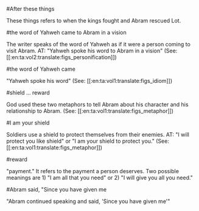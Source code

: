#After these things

These things refers to when the kings fought and Abram rescued Lot.

#the word of Yahweh came to Abram in a vision

The writer speaks of the word of Yahweh as if it were a person coming to visit Abram. AT: "Yahweh spoke his word to Abram in a vision" (See: [[:en:ta:vol2:translate:figs_personification]])

#the word of Yahweh came

"Yahweh spoke his word" (See: [[:en:ta:vol1:translate:figs_idiom]])

#shield ... reward

God used these two metaphors to tell Abram about his character and his relationship to Abram. (See: [[:en:ta:vol1:translate:figs_metaphor]])

#I am your shield

Soldiers use a shield to protect themselves from their enemies. AT: "I will protect you like shield" or "I am your shield to protect you." (See: [[:en:ta:vol1:translate:figs_metaphor]])

#reward

"payment." It refers to the payment a person deserves. Two possible meanings are 1) "I am all that you need" or 2) "I will give you all you need."

#Abram said, "Since you have given me

"Abram continued speaking and said, 'Since you have given me'"